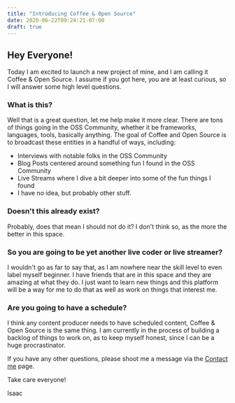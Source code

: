 ```yaml
---
title: "Introducing Coffee & Open Source"
date: 2020-06-22T09:24:21-07:00
draft: true
---
```


## Hey Everyone!

Today I am excited to launch a new project of mine, and I am calling it Coffee & Open Source. I assume if you got here, you are at least curious, so I will answer some high level questions.

### What is this?

Well that is a great question, let me help make it more clear. There are tons of things going in the OSS Community, whether it be frameworks, languages, tools, basically anything. The goal of Coffee and Open Source is to broadcast these entities in a handful of ways, including:

- Interviews with notable folks in the OSS Community
- Blog Posts centered around something fun I found in the OSS Community
- Live Streams where I dive a bit deeper into some of the fun things I found
- I have no idea, but probably other stuff.

### Doesn't this already exist?

Probably, does that mean I should not do it? I don't think so, as the more the better in this space.

### So you are going to be yet another live coder or live streamer?

I wouldn't go as far to say that, as I am nowhere near the skill level to even label myself beginner. I have friends that are in this space and they are amazing at what they do. I just want to learn new things and this platform will be a way for me to do that as well as work on things that interest me.

### Are you going to have a schedule?

I think any content producer needs to have scheduled content, Coffee & Open Source is the same thing. I am currently in the process of building a backlog of things to work on, as to keep myself honest, since I can be a huge procrastinator.

If you have any other questions, please shoot me a message via the <a href="/contact">Contact me</a> page.

Take care everyone!

Isaac

